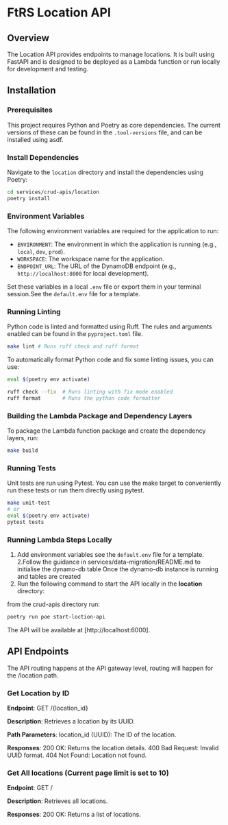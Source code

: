 # FtRS Location API

## Overview

The Location API provides endpoints to manage locations. It is built using FastAPI and is designed to be deployed as a Lambda function or run locally for development and testing.

## Installation

### Prerequisites

This project requires Python and Poetry as core dependencies.
The current versions of these can be found in the `.tool-versions` file, and can be installed using asdf.

### Install Dependencies

Navigate to the `location` directory and install the dependencies using Poetry:

```bash
cd services/crud-apis/location
poetry install
```

### Environment Variables

The following environment variables are required for the application to run:

- `ENVIRONMENT`: The environment in which the application is running (e.g., `local`, `dev`, `prod`).
- `WORKSPACE`: The workspace name for the application.
- `ENDPOINT_URL`: The URL of the DynamoDB endpoint (e.g., `http://localhost:8000` for local development).

Set these variables in a local `.env` file or export them in your terminal session.See the `default.env` file for a template.

### Running Linting

Python code is linted and formatted using Ruff. The rules and arguments enabled can be found in the `pyproject.toml` file.

```bash
make lint # Runs ruff check and ruff format
```

To automatically format Python code and fix some linting issues, you can use:

```bash
eval $(poetry env activate)

ruff check --fix  # Runs linting with fix mode enabled
ruff format       # Runs the python code formatter
```

### Building the Lambda Package and Dependency Layers

To package the Lambda function package and create the dependency layers, run:

```bash
make build
```

### Running Tests

Unit tests are run using Pytest. You can use the make target to conveniently run these tests or run them directly using pytest.

```bash
make unit-test
# or
eval $(poetry env activate)
pytest tests
```

### Running Lambda Steps Locally

1. Add environment variables see the `default.env` file for a template.
2.Follow the guidance in services/data-migration/README.md to initialise the dynamo-db table
  Once the dynamo-db instance is running and tables are created
2. Run the following command to start the API locally in the **location** directory:

from the crud-apis directory run:

```bash
poetry run poe start-loction-api
```

The API will be available at [http://localhost:6000].

## API Endpoints

The API routing happens at the API gateway level, routing will happen for the /location path.

### Get Location by ID

**Endpoint**: GET /{location_id}

**Description**: Retrieves a location by its UUID.

**Path Parameters**: location_id (UUID): The ID of the location.

**Responses**:
 200 OK: Returns the location details.
 400 Bad Request: Invalid UUID format.
 404 Not Found: Location not found.

### Get All locations (Current page limit is set to 10)

**Endpoint**: GET /

**Description**: Retrieves all locations.

**Responses**: 200 OK: Returns a list of locations.
